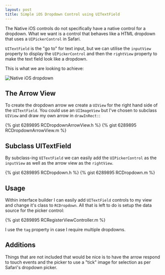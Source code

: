 ```yaml
---
layout: post
title: Simple iOS Dropdown Control using UITextField
---
```


The Native iOS controls do not specifically have a native control for a dropdown. What we want is a control that behaves like a HTML dropdown that uses a `UIPickerControl` in Safari.

`UITextField` is the "go to" for text input, but we can utilise the `inputView` property to display the `UIPickerControl` and then the `rightView` property to make the text field look like a dropdown.

 This is what we are looking to achieve:

![Native iOS dropdown]({{site.url}}/images/dropdown.jpg)

## The Arrow View

To create the dropdown arrow we create a `UIView` for the right hand side of the `UITextField`. You could use an `UIImageView` but I've chosen to subclass `UIView` and draw my own arrow in `drawInRect:`:

{% gist 6289895 RCDropdownArrowView.h %}
{% gist 6289895 RCDropdownArrowView.m %}


## Subclass UITextField

By subclass-ing `UITextField` we can easily add the `UIPickerControl` as the  `inputView` as well as the arrow view as the `rightView`.

{% gist 6289895 RCDropdown.h %}
{% gist 6289895 RCDropdown.m %}

## Usage

Within interface builder I can easily add `UITextField` controls to my view and change it's class to `RCDropdown`. All that is left to do is setup the data source for the picker control:

{% gist 6289895 RCRegisterViewController.m %}

I use the `tag` property in case I require multiple dropdowns.

## Additions

Things that are not included that would be nice is to have the arrow respond to touch events and the picker to use a "tick" image for selection as per Safari's dropdown picker.
